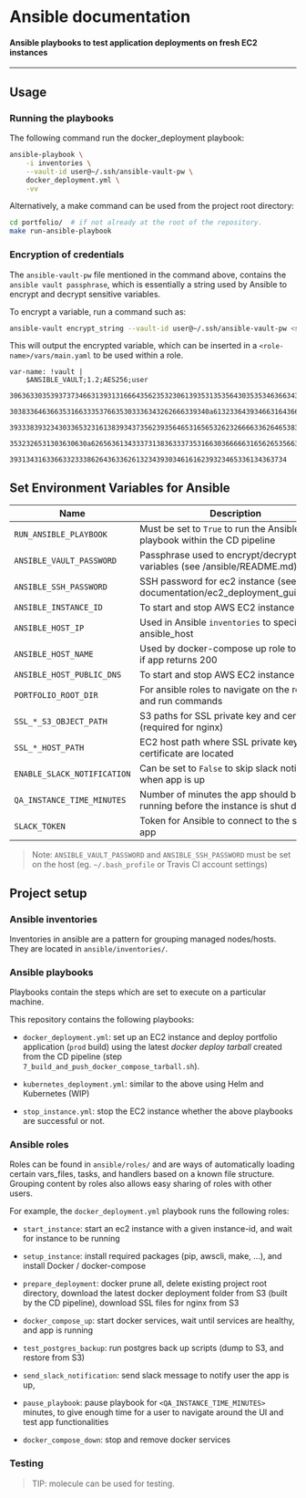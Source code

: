 # Ansible documentation

#### Ansible playbooks to test application deployments on fresh EC2 instances 

------------------------------------------

## Usage

### Running the playbooks

The following command run the docker_deployment playbook:
```bash
ansible-playbook \
    -i inventories \
    --vault-id user@~/.ssh/ansible-vault-pw \
    docker_deployment.yml \
    -vv
```
Alternatively, a make command can be used from the project root directory:
```bash
cd portfolio/  # if not already at the root of the repository.
make run-ansible-playbook
```

### Encryption of credentials

The `ansible-vault-pw` file mentioned in the command above, contains the `ansible vault passphrase`, which is essentially a string used by Ansible to encrypt and decrypt sensitive variables.

To encrypt a variable, run a command such as:
```bash
ansible-vault encrypt_string --vault-id user@~/.ssh/ansible-vault-pw <sensitive-value> --name <var-name>
```
This will output the encrypted variable, which can be inserted in a `<role-name>/vars/main.yaml` to be used within a role.
```
var-name: !vault |
    $ANSIBLE_VAULT;1.2;AES256;user
    30636330353937373466313931316664356235323061393531353564303535346366343162646635
    3038336463663531663335376635303336343262666339340a613233643934663164366337613666
    39333839323430336532316138393437356239356465316565326232666633626465383864366337
    3532326531303630630a626563613433373138363337353166303666663165626535663639373334
    39313431633663323338626436336261323439303461616239323465336134363734
```


## Set Environment Variables for Ansible

|**Name**                      |**Description**                                                               |
|------------------------------|------------------------------------------------------------------------------|
|`RUN_ANSIBLE_PLAYBOOK`        | Must be set to `True` to run the Ansible playbook within the CD pipeline     |
|`ANSIBLE_VAULT_PASSWORD`      | Passphrase used to encrypt/decrypt secret variables (see /ansible/README.md) |
|`ANSIBLE_SSH_PASSWORD`        | SSH password for ec2 instance (see documentation/ec2_deployment_guide.html)  |
|`ANSIBLE_INSTANCE_ID`         | To start and stop AWS EC2 instance                                           |
|`ANSIBLE_HOST_IP`             | Used in Ansible `inventories` to specify ansible_host                        |
|`ANSIBLE_HOST_NAME`           | Used by docker-compose up role to check if app returns 200                   |
|`ANSIBLE_HOST_PUBLIC_DNS`     | To start and stop AWS EC2 instance                                           |
|`PORTFOLIO_ROOT_DIR`          | For ansible roles to navigate on the remote and run commands                 | 
|`SSL_*_S3_OBJECT_PATH`        | S3 paths for SSL private key and certificate (required for nginx)            |
|`SSL_*_HOST_PATH`             | EC2 host path where SSL private key and certificate are located              |
|`ENABLE_SLACK_NOTIFICATION`   | Can be set to `False` to skip slack notification when app is up              |
|`QA_INSTANCE_TIME_MINUTES`    | Number of minutes the app should be running before the instance is shut down | 
|`SLACK_TOKEN`                 | Token for Ansible to connect to the slack app                                |

> Note: `ANSIBLE_VAULT_PASSWORD` and `ANSIBLE_SSH_PASSWORD` must be set on the host (eg. `~/.bash_profile` or Travis CI account settings)


## Project setup

### Ansible inventories

Inventories in ansible are a pattern for grouping managed nodes/hosts. They are located in `ansible/inventories/`.


### Ansible playbooks

Playbooks contain the steps which are set to execute on a particular machine.

This repository contains the following playbooks:

- `docker_deployment.yml`: set up an EC2 instance and deploy portfolio application (`prod` build) using the latest *docker deploy tarball* created from the CD pipeline (step `7_build_and_push_docker_compose_tarball.sh`).

- `kubernetes_deployment.yml`: similar to the above using Helm and Kubernetes (WIP)

- `stop_instance.yml`: stop the EC2 instance whether the above playbooks are successful or not.

### Ansible roles

Roles can be found in `ansible/roles/` and are ways of automatically loading certain vars_files, tasks, and handlers based on a known file structure. Grouping content by roles also allows easy sharing of roles with other users.

For example, the `docker_deployment.yml` playbook runs the following roles:

- `start_instance`: start an ec2 instance with a given instance-id, and wait for instance to be running

- `setup_instance`: install required packages (pip, awscli, make, ...), and install Docker / docker-compose

- `prepare_deployment`: docker prune all, delete existing project root directory, download the latest docker deployment folder from S3 (built by the CD pipeline), download SSL files for nginx from S3

- `docker_compose_up`: start docker services, wait until services are healthy, and app is running

- `test_postgres_backup`: run postgres back up scripts (dump to S3, and restore from S3)

- `send_slack_notification`: send slack message to notify user the app is up, 

- `pause_playbook`: pause playbook for `<QA_INSTANCE_TIME_MINUTES>` minutes, to give enough time for a user to navigate around the UI and test app functionalities

- `docker_compose_down`: stop and remove docker services


### Testing

> TIP: molecule can be used for testing.